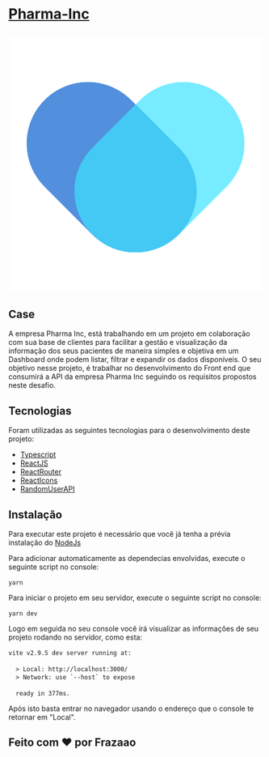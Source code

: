 # [Pharma-Inc](https://pharma-inc.frazaao.vercel.app/)

<h2 align="center">
    <img src="./src/assets/images/PharmaInc.png" alt="Logo Pharma-Inc">
</h2>

## Case

A empresa Pharma Inc, está trabalhando em um projeto em colaboração com sua base de clientes para facilitar a gestão e visualização da informação dos seus pacientes de maneira simples e objetiva em um Dashboard onde podem listar, filtrar e expandir os dados disponíveis.
O seu objetivo nesse projeto, é trabalhar no desenvolvimento do Front end que consumirá a API da empresa Pharma Inc seguindo os requisitos propostos neste desafio.

## Tecnologias

Foram utilizadas as seguintes tecnologias para o desenvolvimento deste projeto:

- [Typescript](https://www.typescriptlang.org/)
- [ReactJS](https://reactjs.org/)
- [ReactRouter](https://reactrouterdotcom.fly.dev/docs/en/v6)
- [ReactIcons](https://react-icons.github.io/react-icons/)
- [RandomUserAPI](https://randomuser.me/documentation)

## Instalação

Para executar este projeto é necessário que você já tenha a prévia instalação do [NodeJs](https://nodejs.org/)

Para adicionar automaticamente as dependecias envolvidas, execute o seguinte script no console:

```
yarn
```

Para iniciar o projeto em seu servidor, execute o seguinte script no console:

```
yarn dev
```

Logo em seguida no seu console você irá visualizar as informações de seu projeto rodando no servidor, como esta:

```
vite v2.9.5 dev server running at:

  > Local: http://localhost:3000/
  > Network: use `--host` to expose

  ready in 377ms.
```

Após isto basta entrar no navegador usando o endereço que o console te retornar em "Local".

## Feito com ❤️ por Frazaao